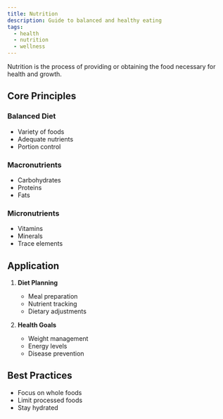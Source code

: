 ```yaml
---
title: Nutrition
description: Guide to balanced and healthy eating
tags:
  - health
  - nutrition
  - wellness
---
```


Nutrition is the process of providing or obtaining the food necessary for health and growth.

## Core Principles

### Balanced Diet
- Variety of foods
- Adequate nutrients
- Portion control

### Macronutrients
- Carbohydrates
- Proteins
- Fats

### Micronutrients
- Vitamins
- Minerals
- Trace elements

## Application

1. **Diet Planning**
   - Meal preparation
   - Nutrient tracking
   - Dietary adjustments

2. **Health Goals**
   - Weight management
   - Energy levels
   - Disease prevention

## Best Practices
- Focus on whole foods
- Limit processed foods
- Stay hydrated

